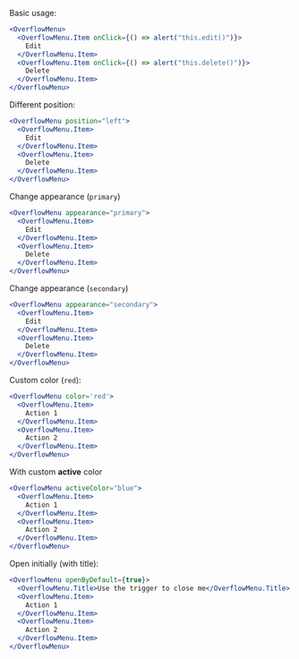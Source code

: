 Basic usage:
```jsx
<OverflowMenu>
  <OverflowMenu.Item onClick={() => alert("this.edit()")}>
    Edit
  </OverflowMenu.Item>
  <OverflowMenu.Item onClick={() => alert("this.delete()")}>
    Delete
  </OverflowMenu.Item>
</OverflowMenu>
```

Different position:
```jsx
<OverflowMenu position="left">
  <OverflowMenu.Item>
    Edit
  </OverflowMenu.Item>
  <OverflowMenu.Item>
    Delete
  </OverflowMenu.Item>
</OverflowMenu>
```

Change appearance (`primary`)
```jsx
<OverflowMenu appearance="primary">
  <OverflowMenu.Item>
    Edit
  </OverflowMenu.Item>
  <OverflowMenu.Item>
    Delete
  </OverflowMenu.Item>
</OverflowMenu>
```

Change appearance (`secondary`)
```jsx
<OverflowMenu appearance="secondary">
  <OverflowMenu.Item>
    Edit
  </OverflowMenu.Item>
  <OverflowMenu.Item>
    Delete
  </OverflowMenu.Item>
</OverflowMenu>
```

Custom color (`red`):
```jsx
<OverflowMenu color='red'>
  <OverflowMenu.Item>
    Action 1
  </OverflowMenu.Item>
  <OverflowMenu.Item>
    Action 2
  </OverflowMenu.Item>
</OverflowMenu>
```

With custom **active** color
```jsx
<OverflowMenu activeColor="blue">
  <OverflowMenu.Item>
    Action 1
  </OverflowMenu.Item>
  <OverflowMenu.Item>
    Action 2
  </OverflowMenu.Item>
</OverflowMenu>
```

Open initially (with title):
```jsx
<OverflowMenu openByDefault={true}>
  <OverflowMenu.Title>Use the trigger to close me</OverflowMenu.Title>
  <OverflowMenu.Item>
    Action 1
  </OverflowMenu.Item>
  <OverflowMenu.Item>
    Action 2
  </OverflowMenu.Item>
</OverflowMenu>
```
